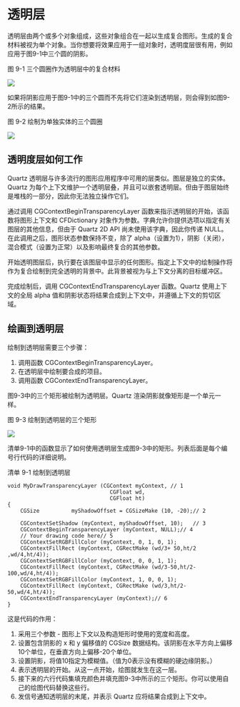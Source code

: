 # 透明层

透明层由两个或多个对象组成，这些对象组合在一起以生成复合图形。生成的复合材料被视为单个对象。当你想要将效果应用于一组对象时，透明度层很有用，例如应用于图9-1中三个圆的阴影。

图 9-1 三个圆圈作为透明层中的复合材料

![](https://developer.apple.com/library/archive/documentation/GraphicsImaging/Conceptual/drawingwithquartz2d/Art/trans_layer1.gif)

如果将阴影应用于图9-1中的三个圆而不先将它们渲染到透明层，则会得到如图9-2所示的结果。

图 9-2 绘制为单独实体的三个圆圈

![](https://developer.apple.com/library/archive/documentation/GraphicsImaging/Conceptual/drawingwithquartz2d/Art/trans_layer2.gif)

## 透明度层如何工作

Quartz 透明层与许多流行的图形应用程序中可用的层类似。图层是独立的实体。Quartz 为每个上下文维护一个透明层叠，并且可以嵌套透明层。但由于图层始终是堆栈的一部分，因此你无法独立操作它们。

通过调用 CGContextBeginTransparencyLayer 函数来指示透明层的开始，该函数将图形上下文和 CFDictionary 对象作为参数。字典允许你提供选项以指定有关图层的其他信息，但由于 Quartz 2D API 尚未使用该字典，因此你传递 NULL。在此调用之后，图形状态参数保持不变，除了 alpha（设置为1），阴影（关闭），混合模式（设置为正常）以及影响最终复合的其他参数。

开始透明图层后，执行要在该图层中显示的任何图形。指定上下文中的绘制操作将作为复合绘制到完全透明的背景中。此背景被视为与上下文分离的目标缓冲区。

完成绘制后，调用 CGContextEndTransparencyLayer 函数。Quartz 使用上下文的全局 alpha 值和阴影状态将结果合成到上下文中，并遵循上下文的剪切区域。

## 绘画到透明层

绘制到透明层需要三个步骤：

1. 调用函数 CGContextBeginTransparencyLayer。
2. 在透明层中绘制要合成的项目。
3. 调用函数 CGContextEndTransparencyLayer。

图9-3中的三个矩形被绘制为透明层。Quartz 渲染阴影就像矩形是一个单元一样。

图 9-3 绘制到透明层的三个矩形

![](https://developer.apple.com/library/archive/documentation/GraphicsImaging/Conceptual/drawingwithquartz2d/Art/trans_code.gif)

清单9-1中的函数显示了如何使用透明层生成图9-3中的矩形。列表后面是每个编号行代码的详细说明。

清单 9-1 绘制到透明层

```objc
void MyDrawTransparencyLayer (CGContext myContext, // 1
                                CGFloat wd,
                                CGFloat ht)
{
    CGSize          myShadowOffset = CGSizeMake (10, -20);// 2
 
    CGContextSetShadow (myContext, myShadowOffset, 10);   // 3
    CGContextBeginTransparencyLayer (myContext, NULL);// 4
    // Your drawing code here// 5
    CGContextSetRGBFillColor (myContext, 0, 1, 0, 1);
    CGContextFillRect (myContext, CGRectMake (wd/3+ 50,ht/2 ,wd/4,ht/4));
    CGContextSetRGBFillColor (myContext, 0, 0, 1, 1);
    CGContextFillRect (myContext, CGRectMake (wd/3-50,ht/2-100,wd/4,ht/4));
    CGContextSetRGBFillColor (myContext, 1, 0, 0, 1);
    CGContextFillRect (myContext, CGRectMake (wd/3,ht/2-50,wd/4,ht/4));
    CGContextEndTransparencyLayer (myContext);// 6
}
```

这是代码的作用：

1. 采用三个参数 - 图形上下文以及构造矩形时使用的宽度和高度。
2. 设置包含阴影的 x 和 y 偏移值的 CGSize 数据结构。该阴影在水平方向上偏移10个单位，在垂直方向上偏移-20个单位。
3. 设置阴影，将值10指定为模糊值。（值为0表示没有模糊的硬边缘阴影。）
4. 表示透明层的开始。从这一点开始，绘图就发生在这一层。
5. 接下来的六行代码集填充颜色并填充图9-3中所示的三个矩形。你可以使用自己的绘图代码替换这些行。
6. 发信号通知透明层的末尾，并表示 Quartz 应将结果合成到上下文中。